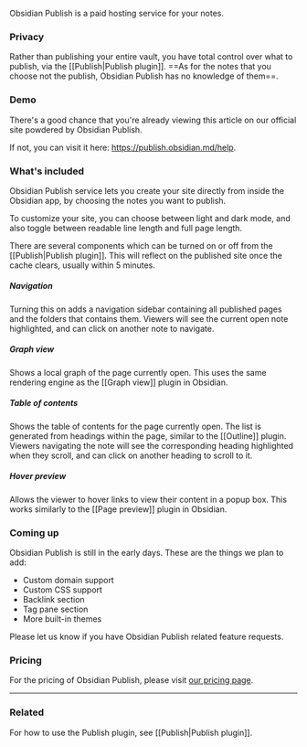 Obsidian Publish is a paid hosting service for your notes.

### Privacy

Rather than publishing your entire vault, you have total control over what to publish, via the [[Publish|Publish plugin]]. ==As for the notes that you choose not the publish, Obsidian Publish has no knowledge of them==.

### Demo

There's a good chance that you're already viewing this article on our official site powdered by Obsidian Publish.

If not, you can visit it here: https://publish.obsidian.md/help.

### What's included

Obsidian Publish service lets you create your site directly from inside the Obsidian app, by choosing the notes you want to publish.

To customize your site, you can choose between light and dark mode, and also toggle between readable line length and full page length.

There are several components which can be turned on or off from the [[Publish|Publish plugin]]. This will reflect on the published site once the cache clears, usually within 5 minutes.

##### Navigation

Turning this on adds a navigation sidebar containing all published pages and the folders that contains them. Viewers will see the current open note highlighted, and can click on another note to navigate.

##### Graph view

Shows a local graph of the page currently open. This uses the same rendering engine as the [[Graph view]] plugin in Obsidian.

##### Table of contents

Shows the table of contents for the page currently open. The list is generated from headings within the page, similar to the [[Outline]] plugin. Viewers navigating the note will see the corresponding heading highlighted when they scroll, and can click on another heading to scroll to it.

##### Hover preview

Allows the viewer to hover links to view their content in a popup box. This works similarly to the [[Page preview]] plugin in Obsidian.


### Coming up

Obsidian Publish is still in the early days. These are the things we plan to add:

- Custom domain support
- Custom CSS support
- Backlink section
- Tag pane section
- More built-in themes

Please let us know if you have Obsidian Publish related feature requests.

### Pricing

For the pricing of Obsidian Publish, please visit [our pricing page](https://obsidian.md/pricing).

---

### Related

For how to use the Publish plugin, see [[Publish|Publish plugin]].